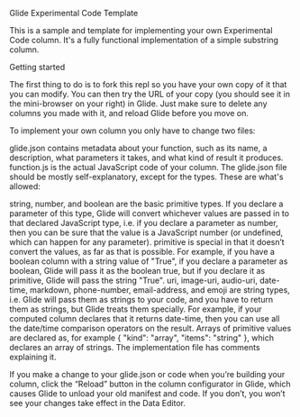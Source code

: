 Glide Experimental Code Template

This is a sample and template for implementing your own Experimental Code column. It's a fully functional implementation of a simple substring column.

Getting started

The first thing to do is to fork this repl so you have your own copy of it that you can modify. You can then try the URL of your copy (you should see it in the mini-browser on your right) in Glide. Just make sure to delete any columns you made with it, and reload Glide before you move on.

To implement your own column you only have to change two files:

glide.json contains metadata about your function, such as its name, a description, what parameters it takes, and what kind of result it produces.
function.js is the actual JavaScript code of your column.
The glide.json file should be mostly self-explanatory, except for the types. These are what's allowed:

string, number, and boolean are the basic primitive types. If you declare a parameter of this type, Glide will convert whichever values are passed in to that declared JavaScript type, i.e. if you declare a parameter as number, then you can be sure that the value is a JavaScript number (or undefined, which can happen for any parameter).
primitive is special in that it doesn’t convert the values, as far as that is possible. For example, if you have a boolean column with a string value of "True", if you declare a parameter as boolean, Glide will pass it as the boolean true, but if you declare it as primitive, Glide will pass the string "True".
uri, image-uri, audio-uri, date-time, markdown, phone-number, email-address, and emoji are string types, i.e. Glide will pass them as strings to your code, and you have to return them as strings, but Glide treats them specially. For example, if your computed column declares that it returns date-time, then you can use all the date/time comparison operators on the result.
Arrays of primitive values are declared as, for example { "kind": "array", "items": "string" }, which declares an array of strings.
The implementation file has comments explaining it.

If you make a change to your glide.json or code when you’re building your column, click the “Reload” button in the column configurator in Glide, which causes Glide to unload your old manifest and code. If you don’t, you won’t see your changes take effect in the Data Editor.
